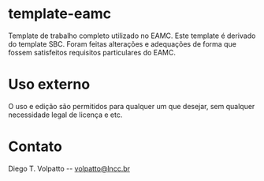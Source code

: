 # template-eamc
Template de trabalho completo utilizado no EAMC. Este template é derivado do template SBC.
Foram feitas alterações e adequações de forma que fossem satisfeitos requisitos particulares do EAMC.

# Uso externo
O uso e edição são permitidos para qualquer um que desejar, sem qualquer necessidade legal de licença e etc.

# Contato
Diego T. Volpatto -- volpatto@lncc.br

